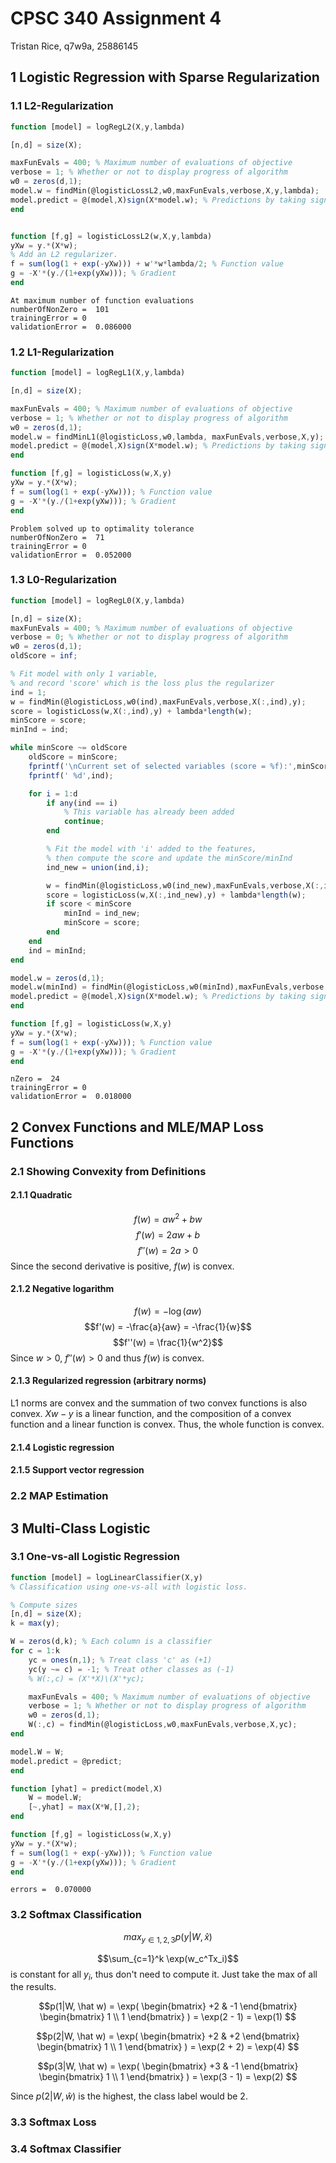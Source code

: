# CPSC 340 Assignment 4
Tristan Rice, q7w9a, 25886145

## 1 Logistic Regression with Sparse Regularization

### 1.1 L2-Regularization

``` octave
function [model] = logRegL2(X,y,lambda)

[n,d] = size(X);

maxFunEvals = 400; % Maximum number of evaluations of objective
verbose = 1; % Whether or not to display progress of algorithm
w0 = zeros(d,1);
model.w = findMin(@logisticLossL2,w0,maxFunEvals,verbose,X,y,lambda);
model.predict = @(model,X)sign(X*model.w); % Predictions by taking sign
end


function [f,g] = logisticLossL2(w,X,y,lambda)
yXw = y.*(X*w);
% Add an L2 regularizer.
f = sum(log(1 + exp(-yXw))) + w'*w*lambda/2; % Function value
g = -X'*(y./(1+exp(yXw))); % Gradient
end
```

```
At maximum number of function evaluations
numberOfNonZero =  101
trainingError = 0
validationError =  0.086000
```

### 1.2 L1-Regularization

```octave
function [model] = logRegL1(X,y,lambda)

[n,d] = size(X);

maxFunEvals = 400; % Maximum number of evaluations of objective
verbose = 1; % Whether or not to display progress of algorithm
w0 = zeros(d,1);
model.w = findMinL1(@logisticLoss,w0,lambda, maxFunEvals,verbose,X,y);
model.predict = @(model,X)sign(X*model.w); % Predictions by taking sign
end

function [f,g] = logisticLoss(w,X,y)
yXw = y.*(X*w);
f = sum(log(1 + exp(-yXw))); % Function value
g = -X'*(y./(1+exp(yXw))); % Gradient
end
```

```
Problem solved up to optimality tolerance
numberOfNonZero =  71
trainingError = 0
validationError =  0.052000
```

### 1.3 L0-Regularization

```octave
function [model] = logRegL0(X,y,lambda)

[n,d] = size(X);
maxFunEvals = 400; % Maximum number of evaluations of objective
verbose = 0; % Whether or not to display progress of algorithm
w0 = zeros(d,1);
oldScore = inf;

% Fit model with only 1 variable,
% and record 'score' which is the loss plus the regularizer
ind = 1;
w = findMin(@logisticLoss,w0(ind),maxFunEvals,verbose,X(:,ind),y);
score = logisticLoss(w,X(:,ind),y) + lambda*length(w);
minScore = score;
minInd = ind;

while minScore ~= oldScore
    oldScore = minScore;
    fprintf('\nCurrent set of selected variables (score = %f):',minScore);
    fprintf(' %d',ind);

    for i = 1:d
        if any(ind == i)
            % This variable has already been added
            continue;
        end

        % Fit the model with 'i' added to the features,
        % then compute the score and update the minScore/minInd
        ind_new = union(ind,i);

        w = findMin(@logisticLoss,w0(ind_new),maxFunEvals,verbose,X(:,ind_new),y);
        score = logisticLoss(w,X(:,ind_new),y) + lambda*length(w);
        if score < minScore
            minInd = ind_new;
            minScore = score;
        end
    end
    ind = minInd;
end

model.w = zeros(d,1);
model.w(minInd) = findMin(@logisticLoss,w0(minInd),maxFunEvals,verbose,X(:,minInd),y);
model.predict = @(model,X)sign(X*model.w); % Predictions by taking sign
end

function [f,g] = logisticLoss(w,X,y)
yXw = y.*(X*w);
f = sum(log(1 + exp(-yXw))); % Function value
g = -X'*(y./(1+exp(yXw))); % Gradient
end
```

```
nZero =  24
trainingError = 0
validationError =  0.018000
```

## 2 Convex Functions and MLE/MAP Loss Functions

### 2.1 Showing Convexity from Definitions

#### 2.1.1 Quadratic

$$f(w)=aw^2+bw$$
$$f'(w) = 2aw + b$$
$$f''(w) = 2a > 0$$
Since the second derivative is positive, $f(w)$ is convex.

#### 2.1.2 Negative logarithm

$$f(w) = -\log(aw)$$
$$f'(w) = -\frac{a}{aw} = -\frac{1}{w}$$
$$f''(w) = \frac{1}{w^2}$$
Since $w>0$, $f''(w)>0$ and thus $f(w)$ is convex.

#### 2.1.3 Regularized regression (arbitrary norms)

L1 norms are convex and the summation of two convex functions is also convex.
$Xw-y$ is a linear function, and the composition of a convex function and a
linear function is convex. Thus, the whole function is convex.

#### 2.1.4 Logistic regression

#### 2.1.5 Support vector regression


### 2.2 MAP Estimation

## 3 Multi-Class Logistic

### 3.1 One-vs-all Logistic Regression

```octave
function [model] = logLinearClassifier(X,y)
% Classification using one-vs-all with logistic loss.

% Compute sizes
[n,d] = size(X);
k = max(y);

W = zeros(d,k); % Each column is a classifier
for c = 1:k
    yc = ones(n,1); % Treat class 'c' as (+1)
    yc(y ~= c) = -1; % Treat other classes as (-1)
    % W(:,c) = (X'*X)\(X'*yc);

    maxFunEvals = 400; % Maximum number of evaluations of objective
    verbose = 1; % Whether or not to display progress of algorithm
    w0 = zeros(d,1);
    W(:,c) = findMin(@logisticLoss,w0,maxFunEvals,verbose,X,yc);
end

model.W = W;
model.predict = @predict;
end

function [yhat] = predict(model,X)
    W = model.W;
    [~,yhat] = max(X*W,[],2);
end

function [f,g] = logisticLoss(w,X,y)
yXw = y.*(X*w);
f = sum(log(1 + exp(-yXw))); % Function value
g = -X'*(y./(1+exp(yXw))); % Gradient
end
```

```
errors =  0.070000
```



### 3.2 Softmax Classification

$$max_{y\in{1,2,3}}{p(y|W, \hat x)}$$

$$\sum_{c=1}^k \exp(w_c^Tx_i)$$ is constant for all $y_i$, thus don't need to
compute it. Just take the max of all the results.

$$p(1|W, \hat w) = \exp(
\begin{bmatrix}
+2 & -1
\end{bmatrix}
\begin{bmatrix}
1 \\
1
\end{bmatrix}
) = \exp(2 - 1) = \exp(1)
$$

$$p(2|W, \hat w) = \exp(
\begin{bmatrix}
+2 & +2
\end{bmatrix}
\begin{bmatrix}
1 \\
1
\end{bmatrix}
) = \exp(2 + 2) = \exp(4)
$$

$$p(3|W, \hat w) = \exp(
\begin{bmatrix}
+3 & -1
\end{bmatrix}
\begin{bmatrix}
1 \\
1
\end{bmatrix}
) = \exp(3 - 1) = \exp(2)
$$

Since $p(2|W, \hat w)$ is the highest, the class label would be $2$.


### 3.3 Softmax Loss

### 3.4 Softmax Classifier


